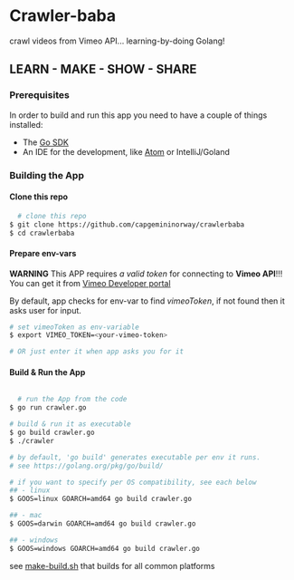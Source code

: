 Crawler-baba  
==============  

crawl videos from Vimeo API... learning-by-doing Golang!    

## LEARN - MAKE - SHOW - SHARE   

### Prerequisites

In order to build and run this app you need to have a couple of things installed:  

- The [Go SDK](https://golang.org)   
- An IDE for the development, like [Atom](https://atom.io) or IntelliJ/Goland       

### Building the App  

#### Clone this repo     

```bash
  # clone this repo  
$ git clone https://github.com/capgemininorway/crawlerbaba  
$ cd crawlerbaba  

```   

#### Prepare env-vars  

**WARNING** This APP requires _a valid token_ for connecting to **Vimeo API**!!!          
You can get it from [Vimeo Developer portal](https://developer.vimeo.com/api/start)    

By default, app checks for env-var to find _vimeoToken_, if not found then it asks user for input.            
```bash
# set vimeoToken as env-variable    
$ export VIMEO_TOKEN=<your-vimeo-token>     

# OR just enter it when app asks you for it     

```

#### Build & Run the App        

```bash

  # run the App from the code    
$ go run crawler.go

# build & run it as executable 
$ go build crawler.go
$ ./crawler  

# by default, 'go build' generates executable per env it runs.  
# see https://golang.org/pkg/go/build/    

# if you want to specify per OS compatibility, see each below      
## - linux   
$ GOOS=linux GOARCH=amd64 go build crawler.go     

## - mac   
$ GOOS=darwin GOARCH=amd64 go build crawler.go  

## - windows   
$ GOOS=windows GOARCH=amd64 go build crawler.go    

```

see [make-build.sh](make-build.sh) that builds for all common platforms

